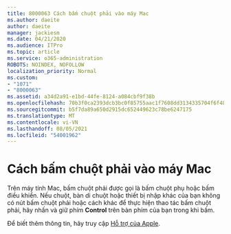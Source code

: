 ```yaml
---
title: 8000063 Cách bấm chuột phải vào máy Mac
ms.author: daeite
author: daeite
manager: jackiesm
ms.date: 04/21/2020
ms.audience: ITPro
ms.topic: article
ms.service: o365-administration
ROBOTS: NOINDEX, NOFOLLOW
localization_priority: Normal
ms.custom:
- "1071"
- "8000063"
ms.assetid: a34d2a91-e1bd-44fe-8124-a084cbf9f38b
ms.openlocfilehash: 70b3f0ca2393dcb3bc0f85755aac1f7608dd3134335704f6f48af43fb33b4af8
ms.sourcegitcommit: b5f7da89a650d2915dc652449623c78be6247175
ms.translationtype: MT
ms.contentlocale: vi-VN
ms.lasthandoff: 08/05/2021
ms.locfileid: "54001962"
---
```

# <a name="how-to-right-click-on-a-mac"></a>Cách bấm chuột phải vào máy Mac

Trên máy tính Mac, bấm chuột phải được gọi là bấm chuột phụ hoặc bấm điều khiển. Nếu chuột, bàn di chuột hoặc thiết bị nhập khác của bạn không có nút bấm chuột phải hoặc cách khác để thực hiện thao tác bấm chuột phải, hãy nhấn và giữ phím **Control** trên bàn phím của bạn trong khi bấm.
  
Để biết thêm thông tin, hãy truy cập [Hỗ trợ của Apple](https://go.microsoft.com/fwlink/?linkid=2022220&amp;clcid=0x409).
  